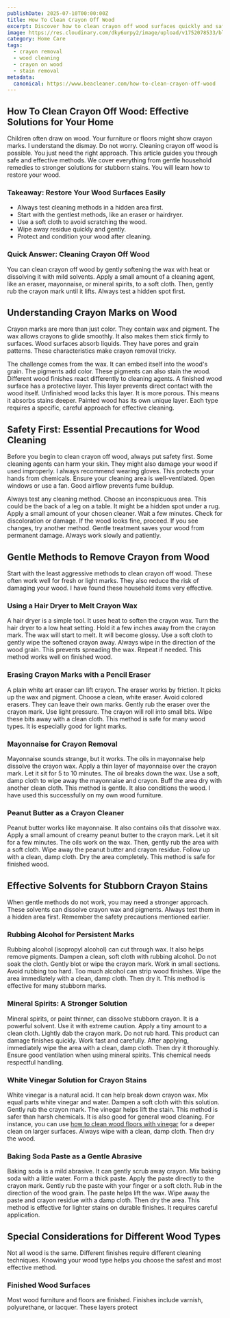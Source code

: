 ```yaml
---
publishDate: 2025-07-10T00:00:00Z
title: How To Clean Crayon Off Wood
excerpt: Discover how to clean crayon off wood surfaces quickly and safely. Learn gentle and effective methods to remove crayon marks from wood furniture and floors.
image: https://res.cloudinary.com/dky6urpy2/image/upload/v1752078533/blog_image_1752078532_bqgnxf.webp
category: Home Care
tags:
  - crayon removal
  - wood cleaning
  - crayon on wood
  - stain removal
metadata:
  canonical: https://www.beacleaner.com/how-to-clean-crayon-off-wood
---
```


## How To Clean Crayon Off Wood: Effective Solutions for Your Home

Children often draw on wood. Your furniture or floors might show crayon marks. I understand the dismay. Do not worry. Cleaning crayon off wood is possible. You just need the right approach. This article guides you through safe and effective methods. We cover everything from gentle household remedies to stronger solutions for stubborn stains. You will learn how to restore your wood.

### Takeaway: Restore Your Wood Surfaces Easily

*   Always test cleaning methods in a hidden area first.
*   Start with the gentlest methods, like an eraser or hairdryer.
*   Use a soft cloth to avoid scratching the wood.
*   Wipe away residue quickly and gently.
*   Protect and condition your wood after cleaning.

### Quick Answer: Cleaning Crayon Off Wood

You can clean crayon off wood by gently softening the wax with heat or dissolving it with mild solvents. Apply a small amount of a cleaning agent, like an eraser, mayonnaise, or mineral spirits, to a soft cloth. Then, gently rub the crayon mark until it lifts. Always test a hidden spot first.

## Understanding Crayon Marks on Wood

Crayon marks are more than just color. They contain wax and pigment. The wax allows crayons to glide smoothly. It also makes them stick firmly to surfaces. Wood surfaces absorb liquids. They have pores and grain patterns. These characteristics make crayon removal tricky.

The challenge comes from the wax. It can embed itself into the wood's grain. The pigments add color. These pigments can also stain the wood. Different wood finishes react differently to cleaning agents. A finished wood surface has a protective layer. This layer prevents direct contact with the wood itself. Unfinished wood lacks this layer. It is more porous. This means it absorbs stains deeper. Painted wood has its own unique layer. Each type requires a specific, careful approach for effective cleaning.

## Safety First: Essential Precautions for Wood Cleaning

Before you begin to clean crayon off wood, always put safety first. Some cleaning agents can harm your skin. They might also damage your wood if used improperly. I always recommend wearing gloves. This protects your hands from chemicals. Ensure your cleaning area is well-ventilated. Open windows or use a fan. Good airflow prevents fume buildup.

Always test any cleaning method. Choose an inconspicuous area. This could be the back of a leg on a table. It might be a hidden spot under a rug. Apply a small amount of your chosen cleaner. Wait a few minutes. Check for discoloration or damage. If the wood looks fine, proceed. If you see changes, try another method. Gentle treatment saves your wood from permanent damage. Always work slowly and patiently.

## Gentle Methods to Remove Crayon from Wood

Start with the least aggressive methods to clean crayon off wood. These often work well for fresh or light marks. They also reduce the risk of damaging your wood. I have found these household items very effective.

### Using a Hair Dryer to Melt Crayon Wax

A hair dryer is a simple tool. It uses heat to soften the crayon wax. Turn the hair dryer to a low heat setting. Hold it a few inches away from the crayon mark. The wax will start to melt. It will become glossy. Use a soft cloth to gently wipe the softened crayon away. Always wipe in the direction of the wood grain. This prevents spreading the wax. Repeat if needed. This method works well on finished wood.

### Erasing Crayon Marks with a Pencil Eraser

A plain white art eraser can lift crayon. The eraser works by friction. It picks up the wax and pigment. Choose a clean, white eraser. Avoid colored erasers. They can leave their own marks. Gently rub the eraser over the crayon mark. Use light pressure. The crayon will roll into small bits. Wipe these bits away with a clean cloth. This method is safe for many wood types. It is especially good for light marks.

### Mayonnaise for Crayon Removal

Mayonnaise sounds strange, but it works. The oils in mayonnaise help dissolve the crayon wax. Apply a thin layer of mayonnaise over the crayon mark. Let it sit for 5 to 10 minutes. The oil breaks down the wax. Use a soft, damp cloth to wipe away the mayonnaise and crayon. Buff the area dry with another clean cloth. This method is gentle. It also conditions the wood. I have used this successfully on my own wood furniture.

### Peanut Butter as a Crayon Cleaner

Peanut butter works like mayonnaise. It also contains oils that dissolve wax. Apply a small amount of creamy peanut butter to the crayon mark. Let it sit for a few minutes. The oils work on the wax. Then, gently rub the area with a soft cloth. Wipe away the peanut butter and crayon residue. Follow up with a clean, damp cloth. Dry the area completely. This method is safe for finished wood.

## Effective Solvents for Stubborn Crayon Stains

When gentle methods do not work, you may need a stronger approach. These solvents can dissolve crayon wax and pigments. Always test them in a hidden area first. Remember the safety precautions mentioned earlier.

### Rubbing Alcohol for Persistent Marks

Rubbing alcohol (isopropyl alcohol) can cut through wax. It also helps remove pigments. Dampen a clean, soft cloth with rubbing alcohol. Do not soak the cloth. Gently blot or wipe the crayon mark. Work in small sections. Avoid rubbing too hard. Too much alcohol can strip wood finishes. Wipe the area immediately with a clean, damp cloth. Then dry it. This method is effective for many stubborn marks.

### Mineral Spirits: A Stronger Solution

Mineral spirits, or paint thinner, can dissolve stubborn crayon. It is a powerful solvent. Use it with extreme caution. Apply a tiny amount to a clean cloth. Lightly dab the crayon mark. Do not rub hard. This product can damage finishes quickly. Work fast and carefully. After applying, immediately wipe the area with a clean, damp cloth. Then dry it thoroughly. Ensure good ventilation when using mineral spirits. This chemical needs respectful handling.

### White Vinegar Solution for Crayon Stains

White vinegar is a natural acid. It can help break down crayon wax. Mix equal parts white vinegar and water. Dampen a soft cloth with this solution. Gently rub the crayon mark. The vinegar helps lift the stain. This method is safer than harsh chemicals. It is also good for general wood cleaning. For instance, you can use [how to clean wood floors with vinegar](https://beacleaner.com/how-to-clean-wood-floors-with-vinegar) for a deeper clean on larger surfaces. Always wipe with a clean, damp cloth. Then dry the wood.

### Baking Soda Paste as a Gentle Abrasive

Baking soda is a mild abrasive. It can gently scrub away crayon. Mix baking soda with a little water. Form a thick paste. Apply the paste directly to the crayon mark. Gently rub the paste with your finger or a soft cloth. Rub in the direction of the wood grain. The paste helps lift the wax. Wipe away the paste and crayon residue with a damp cloth. Then dry the area. This method is effective for lighter stains on durable finishes. It requires careful application.

## Special Considerations for Different Wood Types

Not all wood is the same. Different finishes require different cleaning techniques. Knowing your wood type helps you choose the safest and most effective method.

### Finished Wood Surfaces

Most wood furniture and floors are finished. Finishes include varnish, polyurethane, or lacquer. These layers protect